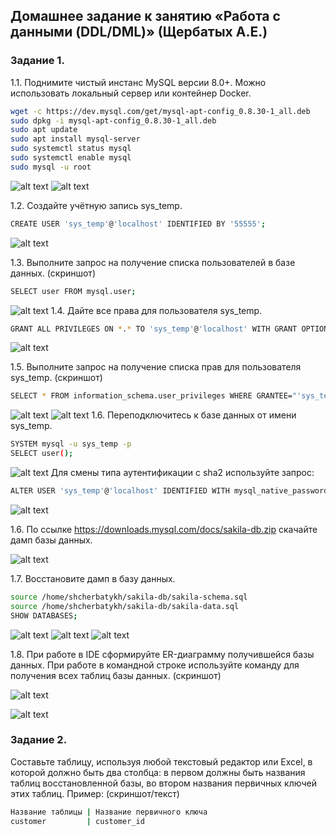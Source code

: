 
## Домашнее задание к занятию «Работа с данными (DDL/DML)» (Щербатых А.Е.)
### Задание 1.
1.1. Поднимите чистый инстанс MySQL версии 8.0+. Можно использовать локальный сервер или контейнер Docker.
```bash
wget -c https://dev.mysql.com/get/mysql-apt-config_0.8.30-1_all.deb
sudo dpkg -i mysql-apt-config_0.8.30-1_all.deb
sudo apt update
sudo apt install mysql-server
sudo systemctl status mysql
sudo systemctl enable mysql
sudo mysql -u root
```
![alt text](Pictures/Picture1.jpg)
![alt text](Pictures/Picture2.jpg)

1.2. Создайте учётную запись sys_temp.
```bash
CREATE USER 'sys_temp'@'localhost' IDENTIFIED BY '55555';
```
![alt text](Pictures/Picture3.jpg)

1.3. Выполните запрос на получение списка пользователей в базе данных. (скриншот)
```bash
SELECT user FROM mysql.user;
```
![alt text](Pictures/Picture4.jpg)
1.4. Дайте все права для пользователя sys_temp.
```bash
GRANT ALL PRIVILEGES ON *.* TO 'sys_temp'@'localhost' WITH GRANT OPTION;
```
![alt text](Pictures/Picture5.jpg)

1.5. Выполните запрос на получение списка прав для пользователя sys_temp. (скриншот)
```bash
SELECT * FROM information_schema.user_privileges WHERE GRANTEE="'sys_temp'@'localhost'";
```
![alt text](Pictures/Picture6.jpg)
![alt text](Pictures/Picture7.jpg)
1.6. Переподключитесь к базе данных от имени sys_temp.
```bash
SYSTEM mysql -u sys_temp -p
SELECT user();
```
![alt text](Pictures/Picture8.jpg)
Для смены типа аутентификации с sha2 используйте запрос:
```bash
ALTER USER 'sys_temp'@'localhost' IDENTIFIED WITH mysql_native_password BY 'password';
```
![alt text](Pictures/Picture9.jpg)

1.6. По ссылке https://downloads.mysql.com/docs/sakila-db.zip скачайте дамп базы данных.

![alt text](Pictures/Picture10.jpg)

1.7. Восстановите дамп в базу данных.
```bash
source /home/shcherbatykh/sakila-db/sakila-schema.sql
source /home/shcherbatykh/sakila-db/sakila-data.sql
SHOW DATABASES;
```
![alt text](Pictures/Picture11.jpg)
![alt text](Pictures/Picture12.jpg)
![alt text](Pictures/Picture13.jpg)

1.8. При работе в IDE сформируйте ER-диаграмму получившейся базы данных. При работе в командной строке используйте команду для получения всех таблиц базы данных. (скриншот)

![alt text](Pictures/Picture14.jpg)

![alt text](Pictures/Picture15.jpg)

### Задание 2.
Составьте таблицу, используя любой текстовый редактор или Excel, в которой должно быть два столбца: в первом должны быть названия таблиц восстановленной базы, во втором названия первичных ключей этих таблиц. Пример: (скриншот/текст)
```bash
Название таблицы | Название первичного ключа
customer         | customer_id
```
